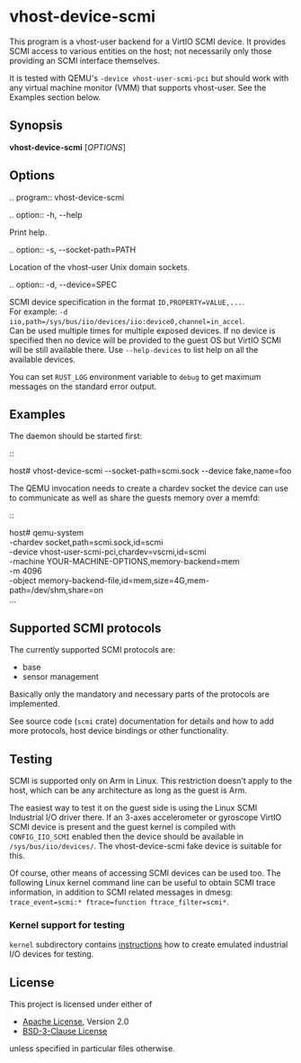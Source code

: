 # vhost-device-scmi

This program is a vhost-user backend for a VirtIO SCMI device.
It provides SCMI access to various entities on the host; not
necessarily only those providing an SCMI interface themselves.

It is tested with QEMU's `-device vhost-user-scmi-pci` but should work
with any virtual machine monitor (VMM) that supports vhost-user. See
the Examples section below.

## Synopsis

**vhost-device-scmi** [*OPTIONS*]

## Options

.. program:: vhost-device-scmi

.. option:: -h, --help

  Print help.

.. option:: -s, --socket-path=PATH

  Location of the vhost-user Unix domain sockets.

.. option:: -d, --device=SPEC

  SCMI device specification in the format `ID,PROPERTY=VALUE,...`.  
  For example: `-d iio,path=/sys/bus/iio/devices/iio:device0,channel=in_accel`.  
  Can be used multiple times for multiple exposed devices.
  If no device is specified then no device will be provided to the
  guest OS but VirtIO SCMI will be still available there.
  Use `--help-devices` to list help on all the available devices.

You can set `RUST_LOG` environment variable to `debug` to get maximum
messages on the standard error output.

## Examples

The daemon should be started first:

::

  host# vhost-device-scmi --socket-path=scmi.sock --device fake,name=foo

The QEMU invocation needs to create a chardev socket the device can
use to communicate as well as share the guests memory over a memfd:

::

  host# qemu-system \
      -chardev socket,path=scmi.sock,id=scmi \
      -device vhost-user-scmi-pci,chardev=vscmi,id=scmi \
      -machine YOUR-MACHINE-OPTIONS,memory-backend=mem \
      -m 4096 \
      -object memory-backend-file,id=mem,size=4G,mem-path=/dev/shm,share=on \
      ...

## Supported SCMI protocols

The currently supported SCMI protocols are:

- base
- sensor management

Basically only the mandatory and necessary parts of the protocols are
implemented.

See source code (`scmi` crate) documentation for details and how to
add more protocols, host device bindings or other functionality.

## Testing

SCMI is supported only on Arm in Linux.  This restriction doesn't
apply to the host, which can be any architecture as long as the guest
is Arm.

The easiest way to test it on the guest side is using the Linux SCMI
Industrial I/O driver there.  If an 3-axes accelerometer or gyroscope
VirtIO SCMI device is present and the guest kernel is compiled with
`CONFIG_IIO_SCMI` enabled then the device should be available in
`/sys/bus/iio/devices/`.  The vhost-device-scmi fake device is
suitable for this.

Of course, other means of accessing SCMI devices can be used too.  The
following Linux kernel command line can be useful to obtain SCMI trace
information, in addition to SCMI related messages in dmesg:
`trace_event=scmi:* ftrace=function ftrace_filter=scmi*`.

### Kernel support for testing

`kernel` subdirectory contains
[instructions](kernel/iio-dummy/README.md) how to create emulated
industrial I/O devices for testing.

## License

This project is licensed under either of

- [Apache License](http://www.apache.org/licenses/LICENSE-2.0), Version 2.0
- [BSD-3-Clause License](https://opensource.org/licenses/BSD-3-Clause)

unless specified in particular files otherwise.
